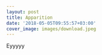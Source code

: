 ```yaml
---
layout: post
title: Apparition
date: '2018-05-05T09:55:57+03:00'
cover_image: images/download.jpeg
---
```

Eyyyyy
